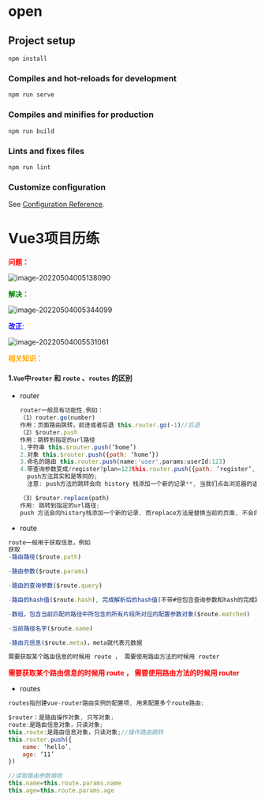# open

## Project setup
```
npm install
```

### Compiles and hot-reloads for development
```
npm run serve
```

### Compiles and minifies for production
```
npm run build
```

### Lints and fixes files
```
npm run lint
```

### Customize configuration
See [Configuration Reference](https://cli.vuejs.org/config/).





# Vue3项目历练

<strong style="color:red">问题：</strong>

![image-20220504005138090](C:\Users\86157\AppData\Roaming\Typora\typora-user-images\image-20220504005138090.png)

<strong style="color:green">解决：</strong>

![image-20220504005344099](C:\Users\86157\AppData\Roaming\Typora\typora-user-images\image-20220504005344099.png)

<strong style="color:blue">改正</strong>:

![image-20220504005531061](C:\Users\86157\AppData\Roaming\Typora\typora-user-images\image-20220504005531061.png)



<strong style="color:orange">相关知识：</strong>

#### 1.`Vue`中`router` 和 `route` 、`routes` 的区别

* router 

  ```js
  router一般具有功能性,例如：
  （1）router.go(number)
  作用：页面路由跳转，前进或者后退 this.router.go(-1)//后退
  （2）$router.push
  作用：跳转到指定的url路径
  1.字符串 this.$router.push(‘home’)
  2.对象 this.$router.push({path: ‘home’})
  3.命名的路由 this.router.push(name:'user',params:userId:123)
  4.带查询参数变成/register?plan=123this.router.push({path: ‘register’, query: {plan:‘123’}})
  	push方法其实和是等同的;
  	注意: push方法的跳转会向 history 栈添加一个新的记录**, 当我们点击浏览器的返回按钮时可以看到之前的页面;**
  
  （3）$router.replace(path)
  作用: 跳转到指定的url路径;
  push 方法会向history栈添加一个新的记录, 而replace方法是替换当前的页面, 不会向 history 栈添加一个新的记录;
  ```

* route

```js
route一般用于获取信息，例如
获取
-路由路径($route.path)

-路由参数($route.params)

-路由的查询参数($route.query)

-路由的hash值($route.hash), 完成解析后的hash值(不带#但包含查询参数和hash的完成路径， $route.fullhash)

-数组，包含当前匹配的路径中所包含的所有片段所对应的配置参数对象($route.matched)

-当前路径名字($route.name)

-路由元信息($route.meta)，meta就代表元数据

需要获取某个路由信息的时候用 route ， 需要使用路由方法的时候用 router
```

<strong style="color:red">需要获取某个路由信息的时候用 route ， 需要使用路由方法的时候用 router</strong>

* routes

```js
routes指创建vue-router路由实例的配置项, 用来配置多个route路由;

$router：是路由操作对象, 只写对象;
route:是路由信息对象，只读对象;
this.route:是路由信息对象，只读对象;//操作路由跳转
this.router.push({
	name: ‘hello’,
	age: ‘11’
})

//读取路由参数接收
this.name=this.route.params.name
this.age=this.route.params.age
```



